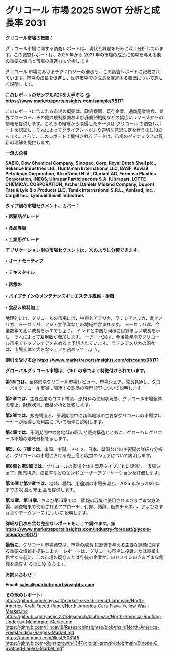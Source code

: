 # グリコール 市場 2025 SWOT 分析と成長率 2031

<strong><b>グリコール市場の概要：</b></strong>

グリコール市場に関する調査レポートは、現状と課題を巧みに深く分析しています。この調査レポートは、2025 年から 2031 年の市場の成長に影響を与える他の重要な傾向と市場の推進力も分析します。

グリコール 市場におけるテクノロジーの進歩も、この調査レポートに記載されています。市場の成長を促進し、世界市場での成長を促進する要因について詳しく説明します。

<strong>このレポートのサンプルPDFを入手する @ <a href=https://www.marketreportsinsights.com/sample/98171>https://www.marketreportsinsights.com/sample/98171</a></strong>

このレポートに含まれる市場の概要は、政府機関、既存企業、通商産業協会、業界ブローカー、その他の規制機関および非規制機関などの幅広いリソースからの情報を提供します。これらの組織から取得したデータは グリコール の調査レポートを認証し、それによってクライアントがより適切な意思決定を行うのに役立ちます。さらに、このレポートで提供されるデータは、市場のダイナミクスの最新の理解を提供します。

<strong>一流の企業</strong>

<strong><b>SABIC, Dow Chemical Company, Sinopec, Corp, Royal Dutch Shell plc., Reliance Industries Ltd., Huntsman International LLC, BASF, Kuwait Petroleum Corporation, AkzoNobel N.V., Clariant AG, Formosa Plastics Corporation, INEOS, Ultrapar Participacoes S.A. (Ultrapar), LOTTE CHEMICAL CORPORATION, Archer Daniels Midland Company, Dupont Tate & Lyle Bio Products LLC, Temix International S.R.L., Ashland, Inc., Cargill Inc., LyondellBasell Industries</b></strong>

<strong><b>タイプ別の市場セグメント、カバー：</b></strong>

<strong>• 医薬品グレード<br><br>• 食品等級<br><br>• 工業用グレード</strong>

<strong><b>アプリケーション別の市場セグメントは、次のように分類できます。</b></strong>

<strong>• オートモーティブ<br><br>• テキスタイル<br><br>• 医療の<br><br>• パイプラインのメンテナンスポリエステル繊維・樹脂<br><br>• 食品＆飲料加工</strong>

 地理的には、グリコールの市場には、中東とアフリカ、ラテンアメリカ、北アメリカ、ヨーロッパ、アジア太平洋などの地域が含まれます。 ヨーロッパは、今後数年で高い成長を示すでしょう。 インドと中国も同様に目覚ましい成長を示し、それによって雇用数が増加します。 一方、北米は、今後数年間でグリコール市場でトップシェアを占めると予想されています。 ラテンアメリカの国々は、市場全体で大きなシェアを占めるでしょう。

<strong>割引を受ける@ <a href=https://www.marketreportsinsights.com/discount/98171>https://www.marketreportsinsights.com/discount/98171</a></strong>

<strong><b>グローバルグリコール市場は、（15）の章でよく特徴付けられています。</b></strong>

<strong><b>第</b></strong><strong><b>1章では、</b></strong>全体的なグリコール市場レビュー、市場シェア、成長見通し、グローバルグリコール市場に関連する製品の専門分野について説明します

<strong><b>第2章では、</b></strong>主要企業のコスト構造、原材料の使用状況を、グリコール市場全体の売上、財務状況、価格分析と比較します。

<strong><b>第3章では、</b></strong>販売構造と、予測期間中に新興地域の主要なグリコールの市場プレーヤーが獲得した利益について簡単に説明します。

<strong><b>第4章では、</b></strong>予測期間中の各地域の収入と販売構造とともに、グローバルグリコール市場の地域分析を示します。

<strong><b>第5、6、7章では、</b></strong>米国、中国、ドイツ、日本、韓国などの主要国の詳細な分析と、グリコールの市場における売上高と収益のシェアについて説明します。

<strong><b>第8章と第9章では、</b></strong>グリコールの市場全体を製品タイプごとに評価し、市場シェア、販売構造、成長率などのエンドユーザーアプリケーションを評価します。

<strong><b>第10章と第11章では、</b></strong>地域、種類、用途別の市場予測と、2025 年から2031 年までの収 益と売上 高を提供します。

<strong><b>第13章、第14章、</b></strong>および第15章では、情報の収集に使用されるさまざまな方法論、調査結果で使用されるアプローチ、付録、結論、販売チャネル、およびさまざまなデータソース について 説明します。

<strong>詳細な目次を含む完全なレポートをここで調べます。@ <a href=https://www.marketreportsinsights.com/industry-forecast/glycols-industry-98171>https://www.marketreportsinsights.com/industry-forecast/glycols-industry-98171</a></strong>

<strong><b>最後に、</b></strong>グリコール市場調査は、市場の成長 に影響を</a>与える主要な課題に関する重要な情報を提供します。 レポートは、グリコール市場に投資または事業を拡大する前に、この市場の既存または今後の企業がこのドメインのさまざまな側面を調査す るのに役 立ちます。

<strong><b>お問い合わせ：</b></strong>

<strong>Email: </strong><a href=mailto:sales@marketreportsinsights.com><strong>sales@marketreportsinsights.com</strong></a>

<strong>その他のレポート:</strong>
<br>
<a href=https://github.com/sayysaif/market-search-trend/blob/main/North-America-Kraft-Faced-Paper/North-America-Cera-Flava-Yellow-Wax-Market.md>https://github.com/sayysaif/market-search-trend/blob/main/North-America-Kraft-Faced-Paper/North-America-Cera-Flava-Yellow-Wax-Market.md</a>
<br>
<a href=https://github.com/yamini231/Research/blob/main/North-America-Roofing-Underlay-Membrane-Market.md>https://github.com/yamini231/Research/blob/main/North-America-Roofing-Underlay-Membrane-Market.md</a>
<br>
<a href=https://github.com/Hindavi8/Researchinsightss/blob/main/North-America-Freestanding-Ranges-Market.md>https://github.com/Hindavi8/Researchinsightss/blob/main/North-America-Freestanding-Ranges-Market.md</a>
<br>
<a href=https://tanomuno.com/illust/508145>https://tanomuno.com/illust/508145</a>
<br>
<a href=https://github.com/digitalgrowth4347/digital-growth/blob/main/Europe-Q-Switced-Lasers-Market.md>https://github.com/digitalgrowth4347/digital-growth/blob/main/Europe-Q-Switced-Lasers-Market.md</a>"
